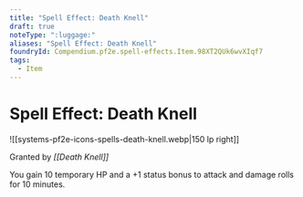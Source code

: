 ```yaml
---
title: "Spell Effect: Death Knell"
draft: true
noteType: ":luggage:"
aliases: "Spell Effect: Death Knell"
foundryId: Compendium.pf2e.spell-effects.Item.98XT2QUk6wvXIqf7
tags:
  - Item
---
```


# Spell Effect: Death Knell
![[systems-pf2e-icons-spells-death-knell.webp|150 lp right]]

Granted by _[[Death Knell]]_

You gain 10 temporary HP and a +1 status bonus to attack and damage rolls for 10 minutes.
